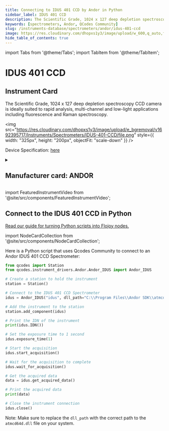 ```yaml
---
title: Connecting to IDUS 401 CCD by Andor in Python
sidebar_label: IDUS 401 CCD
description: The Scientific Grade, 1024 x 127 deep depletion spectroscopy CCD camera is ideally suited to rapid analysis, multi-channel and low-light applications including fluorescence and Raman spectroscopy.
keywords: [spectrometers, Andor, QCodes Community]
slug: /instruments-database/spectrometers/andor/idus-401-ccd
image: https://res.cloudinary.com/dhopxs1y3/image/upload/w_600,q_auto,f_auto/e_bgremoval/v1692395717/Instruments/Spectrometers/IDUS-401-CCD/file.jpg
hide_table_of_contents: true
---
```


import Tabs from '@theme/Tabs';
import TabItem from '@theme/TabItem';

# IDUS 401 CCD

## Instrument Card

<div className="flex">

<div>

The Scientific Grade, 1024 x 127 deep depletion spectroscopy CCD camera is ideally suited to rapid analysis, multi-channel and low-light applications including fluorescence and Raman spectroscopy.

</div>

<img src="https://res.cloudinary.com/dhopxs1y3/image/upload/e_bgremoval/v1692395717/Instruments/Spectrometers/IDUS-401-CCD/file.png" style={{ width: "325px", height: "200px", objectFit: "scale-down" }} />

</div>

<div className="flex text-center">

<p>Device Specification: <a target="\_blank" href="https://andor.oxinst.com/assets/uploads/products/andor/documents/andor-idus-401-specifications.pdf">here</a></p>

</div>

<details style={{ marginTop: "15px"}}>
<summary><h2>Manufacturer card: ANDOR</h2></summary>

<img src="https://res.cloudinary.com/dhopxs1y3/image/upload/v1692806182/Instruments/Vendor%20Logos/Andor.png" style={{ width: "100%", height: "170px",objectFit: "scale-down" }} />

Leaders In The Development & Manufacture of Cameras, Microscopy and Spectroscopy Systems.

<ul>
  <li>Headquarters: UK</li>
  <li>Yearly Revenue (millions, USD): 230.0</li>
  <li>Vendor Website: <a href="https://andor.oxinst.com/">here</a></li>
</ul>
</details>

import FeaturedInstrumentVideo from '@site/src/components/FeaturedInstrumentVideo';

<FeaturedInstrumentVideo category='SPECTROMETERS' manufacturer='ANDOR'></FeaturedInstrumentVideo>


## Connect to the IDUS 401 CCD in Python

[Read our guide for turning Python scripts into Flojoy nodes.](https://docs.flojoy.ai/contribution/blocks/custom-flojoy-block/)

import NodeCardCollection from '@site/src/components/NodeCardCollection';

<Tabs>

<TabItem value="Flojoy" label="Flojoy" className="flojoy-instrument-tabs">

<NodeCardCollection category='SPECTROMETERS' manufacturer='ANDOR'></NodeCardCollection>

</TabItem>
<TabItem value="QCodes Community" label="QCodes Community">

Here is a Python script that uses Qcodes Community to connect to an Andor IDUS 401 CCD Spectrometer:

```python
from qcodes import Station
from qcodes.instrument_drivers.Andor.Andor_IDUS import Andor_IDUS

# Create a station to hold the instrument
station = Station()

# Connect to the IDUS 401 CCD Spectrometer
idus = Andor_IDUS("idus", dll_path="C:\\Program Files\\Andor SDK\\atmcd64d.dll", camera_id=0, setup=True)

# Add the instrument to the station
station.add_component(idus)

# Print the IDN of the instrument
print(idus.IDN())

# Set the exposure time to 1 second
idus.exposure_time(1)

# Start the acquisition
idus.start_acquisition()

# Wait for the acquisition to complete
idus.wait_for_acquisition()

# Get the acquired data
data = idus.get_acquired_data()

# Print the acquired data
print(data)

# Close the instrument connection
idus.close()
```

Note: Make sure to replace the `dll_path` with the correct path to the `atmcd64d.dll` file on your system.

</TabItem>
</Tabs>